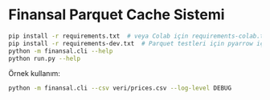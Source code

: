 # Finansal Parquet Cache Sistemi

```bash
pip install -r requirements.txt  # veya Colab için requirements-colab.txt
pip install -r requirements-dev.txt  # Parquet testleri için pyarrow içerir
python -m finansal.cli --help
python run.py --help
```

Örnek kullanım:

```bash
python -m finansal.cli --csv veri/prices.csv --log-level DEBUG
```

